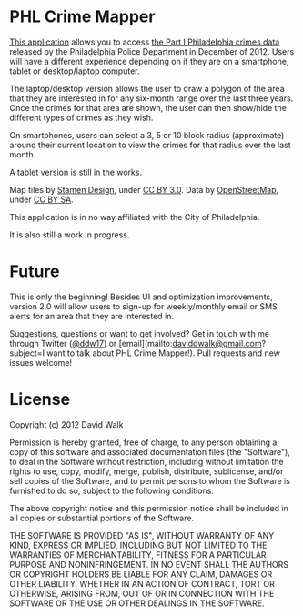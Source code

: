 PHL Crime Mapper
================

[This application](http://www.phlcrimemapper.com) allows you to access [the Part I Philadelphia crimes data](http://opendataphilly.org/opendata/resource/215/philadelphia-police-part-one-crime-incidents) released by the Philadelphia Police Department in December of 2012. Users will have a different experience depending on if they are on a smartphone, tablet or desktop/laptop computer.  

The laptop/desktop version allows the user to draw a polygon of the area that they are interested in for any six-month range over the last three years.  Once the crimes for that area are shown, the user can then show/hide the different types of crimes as they wish.  

On smartphones, users can select a 3, 5 or 10 block radius (approximate) around their current location to view the crimes for that radius over the last month.  

A tablet version is still in the works.  

Map tiles by [Stamen Design](http://stamen.com), under [CC BY 3.0](http://creativecommons.org/license/by/3.0).  Data by [OpenStreetMap](http://openstreetmap.org), under [CC BY SA](http://creativecommons.org/licenses/by-sa/3.0).  

This application is in no way affiliated with the City of Philadelphia.  

It is also still a work in progress.

Future
======

This is only the beginning!  Besides UI and optimization improvements, version 2.0 will allow users to sign-up for weekly/monthly email or SMS alerts for an area that they are interested in.  

Suggestions, questions or want to get involved? Get in touch with me through Twitter ([@ddw17](http://www.twitter.com/ddw17)) or [email](mailto:daviddwalk@gmail.com?subject=I want to talk about PHL Crime Mapper!). Pull requests and new issues welcome!  

License
=======

Copyright (c) 2012 David Walk  

Permission is hereby granted, free of charge, to any person obtaining a copy of this software and associated documentation files (the "Software"), to deal in the Software without restriction, including without limitation the rights to use, copy, modify, merge, publish, distribute, sublicense, and/or sell copies of the Software, and to permit persons to whom the Software is furnished to do so, subject to the following conditions:  

The above copyright notice and this permission notice shall be included in all copies or substantial portions of the Software.  

THE SOFTWARE IS PROVIDED "AS IS", WITHOUT WARRANTY OF ANY KIND, EXPRESS OR IMPLIED, INCLUDING BUT NOT LIMITED TO THE WARRANTIES OF MERCHANTABILITY, FITNESS FOR A PARTICULAR PURPOSE AND NONINFRINGEMENT. IN NO EVENT SHALL THE AUTHORS OR COPYRIGHT HOLDERS BE LIABLE FOR ANY CLAIM, DAMAGES OR OTHER LIABILITY, WHETHER IN AN ACTION OF CONTRACT, TORT OR OTHERWISE, ARISING FROM, OUT OF OR IN CONNECTION WITH THE SOFTWARE OR THE USE OR OTHER DEALINGS IN THE SOFTWARE.
